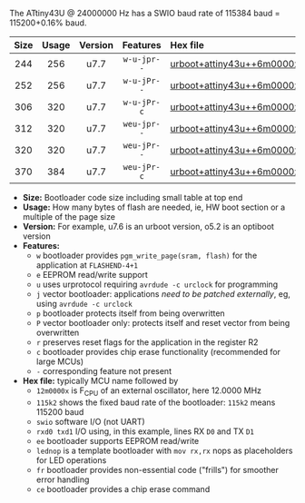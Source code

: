 The ATtiny43U @ 24000000 Hz has a SWIO baud rate of 115384 baud = 115200+0.16% baud.

|Size|Usage|Version|Features|Hex file|
|:-:|:-:|:-:|:-:|:--|
|244|256|u7.7|`w-u-jpr--`|[urboot+attiny43u++6m0000x+++28k8_swio_rxb0_txb1_lednop.hex](https://raw.githubusercontent.com/stefanrueger/urboot.hex/main/mcus/attiny43u/external_oscillator/fcpu++6m0000_Hz/br+++28k8_bps/urboot+attiny43u++6m0000x+++28k8_swio_rxb0_txb1_lednop.hex)|
|252|256|u7.7|`w-u-jPr--`|[urboot+attiny43u++6m0000x+++28k8_swio_rxb0_txb1.hex](https://raw.githubusercontent.com/stefanrueger/urboot.hex/main/mcus/attiny43u/external_oscillator/fcpu++6m0000_Hz/br+++28k8_bps/urboot+attiny43u++6m0000x+++28k8_swio_rxb0_txb1.hex)|
|306|320|u7.7|`w-u-jPr-c`|[urboot+attiny43u++6m0000x+++28k8_swio_rxb0_txb1_lednop_fr_ce.hex](https://raw.githubusercontent.com/stefanrueger/urboot.hex/main/mcus/attiny43u/external_oscillator/fcpu++6m0000_Hz/br+++28k8_bps/urboot+attiny43u++6m0000x+++28k8_swio_rxb0_txb1_lednop_fr_ce.hex)|
|312|320|u7.7|`weu-jpr--`|[urboot+attiny43u++6m0000x+++28k8_swio_rxb0_txb1_ee_lednop.hex](https://raw.githubusercontent.com/stefanrueger/urboot.hex/main/mcus/attiny43u/external_oscillator/fcpu++6m0000_Hz/br+++28k8_bps/urboot+attiny43u++6m0000x+++28k8_swio_rxb0_txb1_ee_lednop.hex)|
|320|320|u7.7|`weu-jPr--`|[urboot+attiny43u++6m0000x+++28k8_swio_rxb0_txb1_ee.hex](https://raw.githubusercontent.com/stefanrueger/urboot.hex/main/mcus/attiny43u/external_oscillator/fcpu++6m0000_Hz/br+++28k8_bps/urboot+attiny43u++6m0000x+++28k8_swio_rxb0_txb1_ee.hex)|
|370|384|u7.7|`weu-jPr-c`|[urboot+attiny43u++6m0000x+++28k8_swio_rxb0_txb1_ee_lednop_fr_ce.hex](https://raw.githubusercontent.com/stefanrueger/urboot.hex/main/mcus/attiny43u/external_oscillator/fcpu++6m0000_Hz/br+++28k8_bps/urboot+attiny43u++6m0000x+++28k8_swio_rxb0_txb1_ee_lednop_fr_ce.hex)|

- **Size:** Bootloader code size including small table at top end
- **Usage:** How many bytes of flash are needed, ie, HW boot section or a multiple of the page size
- **Version:** For example, u7.6 is an urboot version, o5.2 is an optiboot version
- **Features:**
  + `w` bootloader provides `pgm_write_page(sram, flash)` for the application at `FLASHEND-4+1`
  + `e` EEPROM read/write support
  + `u` uses urprotocol requiring `avrdude -c urclock` for programming
  + `j` vector bootloader: applications *need to be patched externally*, eg, using `avrdude -c urclock`
  + `p` bootloader protects itself from being overwritten
  + `P` vector bootloader only: protects itself and reset vector from being overwritten
  + `r` preserves reset flags for the application in the register R2
  + `c` bootloader provides chip erase functionality (recommended for large MCUs)
  + `-` corresponding feature not present
- **Hex file:** typically MCU name followed by
  + `12m0000x` is F<sub>CPU</sub> of an external oscillator, here 12.0000 MHz
  + `115k2` shows the fixed baud rate of the bootloader: `115k2` means 115200 baud
  + `swio` software I/O (not UART)
  + `rxd0 txd1` I/O using, in this example, lines RX `D0` and TX `D1`
  + `ee` bootloader supports EEPROM read/write
  + `lednop` is a template bootloader with `mov rx,rx` nops as placeholders for LED operations
  + `fr` bootloader provides non-essential code ("frills") for smoother error handling
  + `ce` bootloader provides a chip erase command
